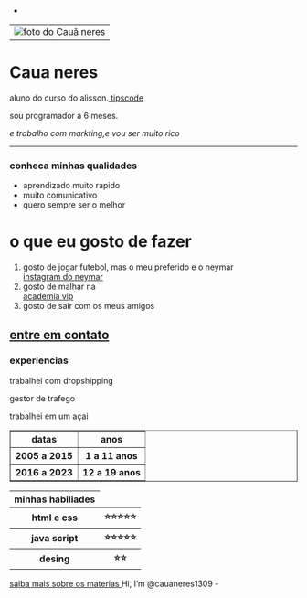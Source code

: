 - <!DOCTYPE html>
<html lang="pt-br"
<head>
<meta chanset="utf-8">
<title>biografia do neres</title>
</head>
<body>
<table>
<tr>
 <td><img src="https://pps.whatsapp.net/v/t61.24694-24/357680142_1796823577399542_672692343907875110_n.jpg?ccb=11-4&oh=01_AdRGz7WXKrJsf6Ubz8UAp7gMlc-2O35ptg7lTERtenBnLA&oe=64BBFC3E"alt="foto do Cauã neres "/></td>
</tr>
</table>
<h1> Caua neres </h1>
<p>aluno do curso do alisson.<stromg><a href="https://www.tipscode.com.br"> tipscode</a></stromg></p>
<p>sou programador a 6 meses.</p><em>e trabalho com markting,e vou ser muito rico</em>
<hr/>
<h3> conheca minhas qualidades </h3>
<ul>
<li>aprendizado muito rapido</li>
<li>muito comunicativo</li>
<li>quero sempre ser o melhor</li>
</ul>
<h1>o que eu gosto de fazer</h1>
<ol>
<li>gosto de jogar futebol, mas o meu preferido e o neymar </li><a href="https://www.instagram.com/neymarjr"> instagram do neymar</a>
<li>gosto de malhar na </li> <a href="https://vipclubfitness.com"> academia vip</a>
<li>gosto de sair com os meus amigos</li>
</ol>

 <a href="file:///C:/Users/M%C3%B4nica%20Santos%20Lima/Desktop/curso%20full%20stack,Cau%C3%A3/index.html%20contato.html"><h2> entre em contato</h2></a>
</a>
<h3>experiencias</h3>
<P>trabalhei com dropshipping</P>
<p>gestor de trafego</p>
<p>trabalhei em um açai</p>
<table border="1">
<thead>
    <tr>
  <th>datas</th>
 <th>anos</th>
  </tr>
</thead>
<tbody>
<tr>
<th>2005 a 2015</th>
<th>1 a 11 anos </th>
</tr>
<tr>
 <th>2016 a 2023</th>
 <th>12 a 19 anos</th>
</tr>
<table>
    <thead><tr>
        <th>minhas habiliades</th>
    </tr>
</thead>
<tbody>
    <tr>
    <th>html e css</th>
    <th>⭐⭐⭐⭐⭐</th>
    </tr>
    <tr>
        <th>java script</th>
        <th>⭐⭐⭐⭐⭐</th>
    </tr>
    <tr>
<th>desing</th>
<th>⭐⭐</th>
    </tr>
</tbody>
</table>
<a href="saiba mais sobre os materias">saiba mais sobre os materias </a>
</tbody>
</table>
</body>
</html> Hi, I’m @cauaneres1309
-
